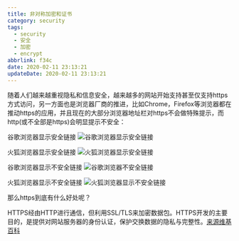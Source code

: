 ```yaml
---
title: 非对称加密和证书
category: security
tags:
  - security
  - 安全
  - 加密
  - encrypt
abbrlink: f34c
date: 2020-02-11 23:13:21
updateDate: 2020-02-11 23:13:21
---
```


随着人们越来越重视隐私和信息安全，越来越多的网站开始支持甚至仅支持https方式访问，另一方面也是浏览器厂商的推进，比如Chrome，Firefox等浏览器都在推动https的应用，并且现在的大部分浏览器地址栏对https不会做特殊提示，而http(或不全部是https)会明显提示不安全：

谷歌浏览器显示安全链接
![谷歌浏览器显示安全链接](https://public-links.todu.top/1582817426.png?imageMogr2/thumbnail/!100p)

火狐浏览器显示安全链接
![火狐浏览器显示安全链接](https://public-links.todu.top/1582817365.png?imageMogr2/thumbnail/!100p)

谷歌浏览器显示不安全链接
![谷歌浏览器不安全链接](https://public-links.todu.top/1582817630.png?imageMogr2/thumbnail/!100p)

火狐浏览器显示不安全链接
![火狐浏览器显示不安全链接](https://public-links.todu.top/1582817718.png?imageMogr2/thumbnail/!100p)

那么https到底有什么好处呢？

HTTPS经由HTTP进行通信，但利用SSL/TLS来加密数据包。HTTPS开发的主要目的，是提供对网站服务器的身份认证，保护交换数据的隐私与完整性。[来源维基百科](https://zh.wikipedia.org/wiki/超文本传输安全协议)

